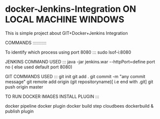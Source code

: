 # docker-Jenkins-Integration ON LOCAL MACHINE WINDOWS
This is simple project about GIT+Docker+Jenkins Integration

COMMANDS :::::::::::

To identify which process using port 8080 ::: sudo lsof-i:8080

JENKINS COMMAND USED :::
java -jar jenkins.war --httpPort=define port no ( else used default port 8080)

GIT COMMANDS USED :::
git init 
git add .
git commit -m "any commit message"
git remote add origin (git repositoryname)[ i.e end with .git]
git push origin master

TO RUN DOCKER IMAGES INSTALL PLUGIN :::

docker pipeline
docker plugin
docker build step
cloudbees dockerbuild & publish plugin
